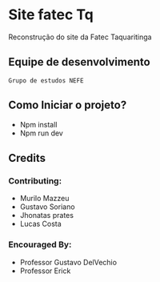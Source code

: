 # Site fatec Tq
Reconstrução do site da Fatec Taquaritinga


## Equipe de desenvolvimento
```
Grupo de estudos NEFE

```


## Como Iniciar o projeto?
* Npm install
* Npm run dev


## Credits
### Contributing:
* Murilo Mazzeu
* Gustavo Soriano
* Jhonatas prates
* Lucas Costa

### Encouraged By:
* Professor Gustavo DelVechio
* Professor Erick
